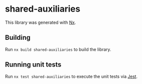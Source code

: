 # shared-auxiliaries

This library was generated with [Nx](https://nx.dev).

## Building

Run `nx build shared-auxiliaries` to build the library.

## Running unit tests

Run `nx test shared-auxiliaries` to execute the unit tests via [Jest](https://jestjs.io).
